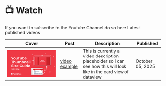 # 📺 Watch

If you want to subscribe to the Youtube Channel do so here 
Latest published videos 

| Cover                                                                               | Post                                               | Description                                                                                                         | Published        |
| ----------------------------------------------------------------------------------- | -------------------------------------------------- | ------------------------------------------------------------------------------------------------------------------- | ---------------- |
| ![youtube thumbnail dimensions.jpg](/zulu/Photos/youtube%20thumbnail%20dimensions.jpg) | [video example](/Timeline/Video/Video%20example.md) | This is currently a video description placeholder so I can see how this will look like in the card view of dataview | October 05, 2025 |
